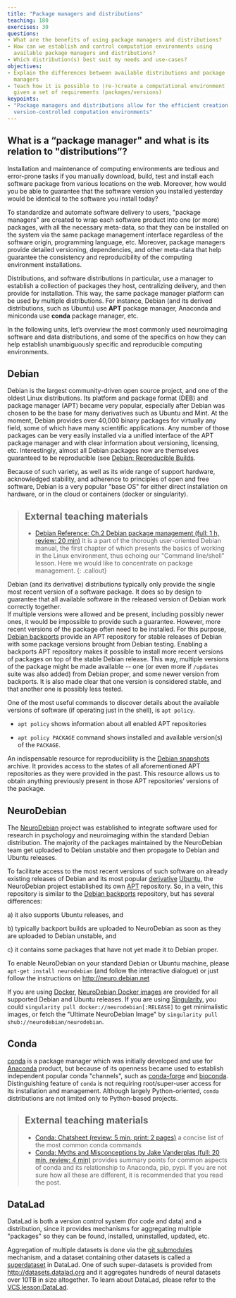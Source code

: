 ```yaml
---
title: "Package managers and distributions"
teaching: 180
exercises: 30
questions:
- What are the benefits of using package managers and distributions?
- How can we establish and control computation environments using
  available package managers and distributions?
- Which distribution(s) best suit my needs and use-cases?
objectives:
- Explain the differences between available distributions and package
  managers
- Teach how it is possible to (re-)create a computational environment
  given a set of requirements (packages/versions)
keypoints:
- "Package managers and distributions allow for the efficient creation of tightly
  version-controlled computation environments"
---
```


## What is a “package manager" and what is its relation to "distributions”?

Installation and maintenance of computing environments are tedious and 
error-prone tasks if you manually download, build, test and install each 
software package from various locations on the web. Moreover,
how would you be able to guarantee that the software version you installed 
yesterday would be identical to the software you install today?

To standardize and automate software delivery to users, "package managers"
are created to wrap each software product into one (or more) packages, with all the
necessary meta-data, so that they can be installed on the system via the same
package management interface regardless of the software origin, programming
language, etc.  Moreover, package managers provide detailed versioning, 
dependencies, and other meta-data that help guarantee the consistency and 
reproducibility of the computing environment installations.

Distributions, and software distributions in particular, use a manager to 
establish a collection of packages they host, centralizing delivery, and then
provide for installation.  This way, the same package manager platform 
can be used by multiple distributions.  For instance, Debian (and its 
derived distributions, such as Ubuntu) use **APT** package manager, Anaconda 
and miniconda use **conda** package manager, etc.

In the following units, let’s overview the most commonly used
neuroimaging software and data distributions, and some of the specifics on how
they can help establish unambiguously specific and reproducible computing environments.


## Debian

Debian is the largest community-driven open source project, and one of the 
oldest Linux distributions.  Its platform and package format (DEB) and package 
manager (APT) became very popular, especially after Debian was chosen to be the
base for many derivatives such as Ubuntu and Mint. At the moment, Debian provides
over 40,000 binary packages for virtually any field, some of which have many scientific applications.  Any number of those packages can be very easily
installed via a unified interface of the APT package manager and with clear information 
about versioning, licensing, etc. Interestingly, almost all Debian packages now 
are themselves guaranteed to be reproducible 
(see [Debian: Reproducible Builds](https://wiki.debian.org/ReproducibleBuilds).  

Because of such variety, as well as its wide range of support hardware, acknowledged stability,
and adherence to principles of open and free software, Debian is a very popular
"base OS" for either direct installation on hardware, or in the cloud or
containers (docker or singularity).

> ## External teaching materials
>
>   - [Debian Reference: Ch.2 Debian package management (full: 1 h, review: 20 min)](https://www.debian.org/doc/manuals/debian-reference/ch02.en.html)
>     It is a part of the thorough user-oriented Debian manual, the first chapter of which presents the basics of working
>     in the Linux environment, thus echoing our "Command line/shell" lesson. Here we would like
>     to concentrate on package management.
{: .callout}

Debian (and its derivative) distributions typically only provide the single most recent
version of a software package. It does so by design to guarantee that all 
available software in the released version of Debian work correctly together.  
If multiple versions were allowed and be present, including possibly newer 
ones, it would be impossible to provide such a guarantee. However, more recent versions
of the package often need to be installed. For this purpose,
[Debian backports](http://backports.debian.org) provide an APT repository for
stable releases of Debian with some package versions brought from Debian testing.
Enabling a backports APT repository makes it possible to install more recent versions of packages
on top of the stable Debian release. This way, multiple versions of the package
might be made available -- one (or even more if `/updates` suite was also added)
from Debian proper, and some newer version from backports. It is also made clear that one version
is considered stable, and that another one is possibly less tested. 

One of the most useful commands to discover details about the available versions
of software (if operating just in the shell), is `apt policy`.

- `apt policy` shows information about all enabled APT repositories

- `apt policy PACKAGE` command shows installed and available version(s) of the
  `PACKAGE`.


An indispensable resource for reproducibility is the 
[Debian snapshots](http://snapshots.debian.org) archive. It provides access to 
the states of all aforementioned APT repositories as they were provided in the past.
This resource allows us to obtain anything previously present in those APT repositories’ versions of
the package.


## NeuroDebian

The [NeuroDebian](http://neuro.debian.net) project was established to integrate
software used for research in psychology and
neuroimaging within the standard Debian distribution. The majority of the packages 
maintained by the NeuroDebian team get uploaded to Debian unstable and then 
propagate to Debian and Ubuntu releases.

To facilitate access to the most recent versions
of such software on already existing releases of Debian and its most popular 
[derivative](https://wiki.debian.org/Derivatives) [Ubuntu](http://ubuntu.com),
the NeuroDebian project established its own 
[APT](https://en.wikipedia.org/wiki/APT_(Debian)) repository. So, in a vein, 
this repository is similar to the [Debian backports](https://backports.debian.org/)
repository, but has several differences:

a) it also supports Ubuntu releases, and

b) typically backport builds are uploaded to NeuroDebian as soon as they are uploaded to Debian unstable, and

c) it contains some packages that have not yet made it to Debian proper.

To enable NeuroDebian on your standard Debian or Ubuntu machine, please 
`apt-get install neurodebian` (and follow the interactive dialogue) or just follow 
the instructions on http://neuro.debian.net

If you are using [Docker](http://docker.io), 
[NeuroDebian Docker images](https://hub.docker.com/_/neurodebian/) are provided for all 
supported Debian and Ubuntu releases. If you are using [Singularity](http://singularity.lbl.gov), you could `singularity pull docker://neurodebian[:RELEASE]` to get minimalistic images, or fetch the "Ultimate NeuroDebian Image" by `singularity pull shub://neurodebian/neurodebian`.

## Conda

[conda] is a package manager which was initially developed and use for
[Anaconda] product, but because of its openness became used to establish
independent popular conda "channels", such as [conda-forge] and [bioconda].
Distinguishing feature of `conda` is not requiring root/super-user access
for its installation and management.  Although largely Python-oriented,
`conda` distributions are not limited only to Python-based projects.

> ## External teaching materials
> - [Conda: Chatsheet (review: 5 min, print: 2 pages)](https://docs.conda.io/projects/conda/en/latest/user-guide/cheatsheet.html)
>   a concise list of the most common conda commands 
> - [Conda: Myths and Misconceptions by Jake Vanderplas (full: 20 min, review: 4 min)](https://jakevdp.github.io/blog/2016/08/25/conda-myths-and-misconceptions/   )
>   provides summary points for common aspects of conda and its relationship to 
>   Anaconda, pip, pypi.  If you are not sure how all these are different, it is 
>   recommended that you read the post. 


## DataLad

DataLad is both a version control system (for code and data) and a
distribution, since it provides mechanisms for aggregating multiple
"packages" so they can be found, installed, uninstalled, updated, etc. 
 
Aggregation of multiple datasets is done via the
[git submodules](https://git-scm.com/book/en/v2/Git-Tools-Submodules) mechanism, 
and a dataset containing other datasets is called a 
[superdataset](http://docs.datalad.org/en/latest/glossary.html) in DataLad. 
One of such super-datasets is provided from http://datasets.datalad.org and it 
aggregates hundreds of neural datasets over 10TB in size altogether.
To learn about DataLad, please refer to the [VCS lesson:DataLad](../02-vcs/#datalad).


[conda]: https://en.wikipedia.org/wiki/Conda_(package_manager)
[Anaconda]: https://anaconda.org
[conda-forge]: https://conda-forge.org
[bioconda]: https://bioconda.github.io
